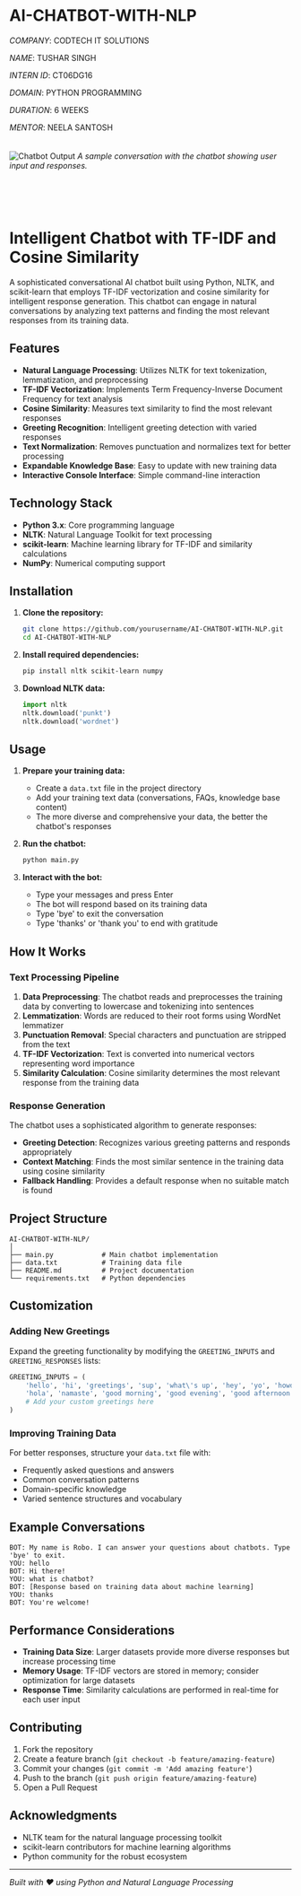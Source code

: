 # AI-CHATBOT-WITH-NLP

*COMPANY*: CODTECH IT SOLUTIONS

*NAME*: TUSHAR SINGH

*INTERN ID*: CT06DG16

*DOMAIN*: PYTHON PROGRAMMING

*DURATION*: 6 WEEKS

*MENTOR*: NEELA SANTOSH
</br>
</br>
</br>
![Chatbot Output](https://github-production-user-asset-6210df.s3.amazonaws.com/152875478/468134065-cecc6894-618d-41c2-a579-7516e0d26f82.png?X-Amz-Algorithm=AWS4-HMAC-SHA256&X-Amz-Credential=AKIAVCODYLSA53PQK4ZA%2F20250718%2Fus-east-1%2Fs3%2Faws4_request&X-Amz-Date=20250718T165624Z&X-Amz-Expires=300&X-Amz-Signature=19b35c4482555998ab1bc4e3f8132fd8461f16508cd2ccc9e4d411da016646ba&X-Amz-SignedHeaders=host)
*A sample conversation with the chatbot showing user input and responses.*

</br>
</br>
</br>

# Intelligent Chatbot with TF-IDF and Cosine Similarity

A sophisticated conversational AI chatbot built using Python, NLTK, and scikit-learn that employs TF-IDF vectorization and cosine similarity for intelligent response generation. This chatbot can engage in natural conversations by analyzing text patterns and finding the most relevant responses from its training data.

## Features

- **Natural Language Processing**: Utilizes NLTK for text tokenization, lemmatization, and preprocessing
- **TF-IDF Vectorization**: Implements Term Frequency-Inverse Document Frequency for text analysis
- **Cosine Similarity**: Measures text similarity to find the most relevant responses
- **Greeting Recognition**: Intelligent greeting detection with varied responses
- **Text Normalization**: Removes punctuation and normalizes text for better processing
- **Expandable Knowledge Base**: Easy to update with new training data
- **Interactive Console Interface**: Simple command-line interaction

## Technology Stack

- **Python 3.x**: Core programming language
- **NLTK**: Natural Language Toolkit for text processing
- **scikit-learn**: Machine learning library for TF-IDF and similarity calculations
- **NumPy**: Numerical computing support

## Installation

1. **Clone the repository:**
   ```bash
   git clone https://github.com/yourusername/AI-CHATBOT-WITH-NLP.git
   cd AI-CHATBOT-WITH-NLP
   ```

2. **Install required dependencies:**
   ```bash
   pip install nltk scikit-learn numpy
   ```

3. **Download NLTK data:**
   ```python
   import nltk
   nltk.download('punkt')
   nltk.download('wordnet')
   ```

## Usage

1. **Prepare your training data:**
   - Create a `data.txt` file in the project directory
   - Add your training text data (conversations, FAQs, knowledge base content)
   - The more diverse and comprehensive your data, the better the chatbot's responses

2. **Run the chatbot:**
   ```bash
   python main.py
   ```

3. **Interact with the bot:**
   - Type your messages and press Enter
   - The bot will respond based on its training data
   - Type 'bye' to exit the conversation
   - Type 'thanks' or 'thank you' to end with gratitude

## How It Works

### Text Processing Pipeline

1. **Data Preprocessing**: The chatbot reads and preprocesses the training data by converting to lowercase and tokenizing into sentences
2. **Lemmatization**: Words are reduced to their root forms using WordNet lemmatizer
3. **Punctuation Removal**: Special characters and punctuation are stripped from the text
4. **TF-IDF Vectorization**: Text is converted into numerical vectors representing word importance
5. **Similarity Calculation**: Cosine similarity determines the most relevant response from the training data

### Response Generation

The chatbot uses a sophisticated algorithm to generate responses:

- **Greeting Detection**: Recognizes various greeting patterns and responds appropriately
- **Context Matching**: Finds the most similar sentence in the training data using cosine similarity
- **Fallback Handling**: Provides a default response when no suitable match is found

## Project Structure

```
AI-CHATBOT-WITH-NLP/
│
├── main.py            # Main chatbot implementation
├── data.txt           # Training data file
├── README.md          # Project documentation
└── requirements.txt   # Python dependencies
```

## Customization

### Adding New Greetings

Expand the greeting functionality by modifying the `GREETING_INPUTS` and `GREETING_RESPONSES` lists:

```python
GREETING_INPUTS = (
    'hello', 'hi', 'greetings', 'sup', 'what\'s up', 'hey', 'yo', 'howdy',
    'hola', 'namaste', 'good morning', 'good evening', 'good afternoon',
    # Add your custom greetings here
)
```

### Improving Training Data

For better responses, structure your `data.txt` file with:
- Frequently asked questions and answers
- Common conversation patterns
- Domain-specific knowledge
- Varied sentence structures and vocabulary

## Example Conversations

```
BOT: My name is Robo. I can answer your questions about chatbots. Type 'bye' to exit.
YOU: hello
BOT: Hi there!
YOU: what is chatbot?
BOT: [Response based on training data about machine learning]
YOU: thanks
BOT: You're welcome!
```

## Performance Considerations

- **Training Data Size**: Larger datasets provide more diverse responses but increase processing time
- **Memory Usage**: TF-IDF vectors are stored in memory; consider optimization for large datasets
- **Response Time**: Similarity calculations are performed in real-time for each user input

## Contributing

1. Fork the repository
2. Create a feature branch (`git checkout -b feature/amazing-feature`)
3. Commit your changes (`git commit -m 'Add amazing feature'`)
4. Push to the branch (`git push origin feature/amazing-feature`)
5. Open a Pull Request

## Acknowledgments

- NLTK team for the natural language processing toolkit
- scikit-learn contributors for machine learning algorithms
- Python community for the robust ecosystem
---

*Built with ❤️ using Python and Natural Language Processing*
